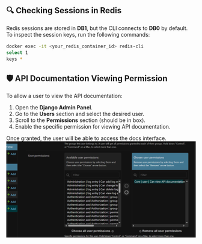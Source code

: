 ## 🔍 Checking Sessions in Redis

Redis sessions are stored in **DB1**, but the CLI connects to **DB0** by default.  
To inspect the session keys, run the following commands:

```bash
docker exec -it <your_redis_container_id> redis-cli
select 1
keys *
```

## 🛡️ API Documentation Viewing Permission

To allow a user to view the API documentation:

1. Open the **Django Admin Panel**.
2. Go to the **Users** section and select the desired user.
3. Scroll to the **Permissions** section (should be in box).
4. Enable the specific permission for viewing API documentation.

Once granted, the user will be able to access the docs interface.
![img.png](img.png)




